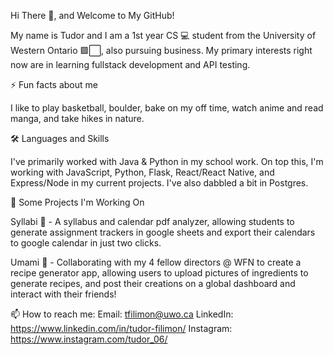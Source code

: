 Hi There 👋, and Welcome to My GitHub!

My name is Tudor and I am a 1st year CS 💻 student from the University of Western Ontario 🟪⬜, also pursuing business. My primary interests right now are in learning fullstack development and API testing.


⚡ Fun facts about me

I like to play basketball, boulder, bake on my off time, watch anime and read manga, and take hikes in nature.


🛠 Languages and Skills

I've primarily worked with Java & Python in my school work. On top this, I'm working with JavaScript, Python, Flask, React/React Native, and Express/Node in my current projects. I've also dabbled a bit in Postgres.


🔭 Some Projects I'm Working On

Syllabi 📆 - A syllabus and calendar pdf analyzer, allowing students to generate assignment trackers in google sheets and export their calendars to google calendar in just two clicks.

Umami 🍲 - Collaborating with my 4 fellow directors @ WFN to create a recipe generator app, allowing users to upload pictures of ingredients to generate recipes, and post their creations on a global dashboard and interact with their friends!


📫 How to reach me:
Email: tfilimon@uwo.ca
LinkedIn: https://www.linkedin.com/in/tudor-filimon/
Instagram: https://www.instagram.com/tudor_06/
